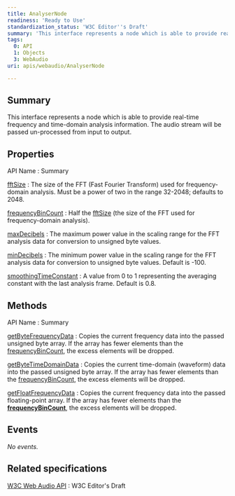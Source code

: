 ```yaml
---
title: AnalyserNode
readiness: 'Ready to Use'
standardization_status: 'W3C Editor''s Draft'
summary: 'This interface represents a node which is able to provide real-time frequency and time-domain analysis information. The audio stream will be passed un-processed from input to output.'
tags:
  0: API
  1: Objects
  3: WebAudio
uri: apis/webaudio/AnalyserNode

---
```

## <span>Summary</span>

This interface represents a node which is able to provide real-time frequency and time-domain analysis information. The audio stream will be passed un-processed from input to output.

## <span>Properties</span>

API Name
:   Summary

[fftSize](/apis/webaudio/AnalyserNode/fftSize)
:   The size of the FFT (Fast Fourier Transform) used for frequency-domain analysis. Must be a power of two in the range 32-2048; defaults to 2048.

[frequencyBinCount](/apis/webaudio/AnalyserNode/frequencyBinCount)
:   Half the [fftSize](/apis/webaudio/AnalyserNode/fftSize) (the size of the FFT used for frequency-domain analysis).

[maxDecibels](/apis/webaudio/AnalyserNode/maxDecibels)
:   The maximum power value in the scaling range for the FFT analysis data for conversion to unsigned byte values.

[minDecibels](/apis/webaudio/AnalyserNode/minDecibels)
:   The minimum power value in the scaling range for the FFT analysis data for conversion to unsigned byte values. Default is -100.

[smoothingTimeConstant](/apis/webaudio/AnalyserNode/smoothingTimeConstant)
:   A value from 0 to 1 representing the averaging constant with the last analysis frame. Default is 0.8.

## <span>Methods</span>

API Name
:   Summary

[getByteFrequencyData](/apis/webaudio/AnalyserNode/getByteFrequencyData)
:   Copies the current frequency data into the passed unsigned byte array. If the array has fewer elements than the [frequencyBinCount](/apis/webaudio/AnalyserNode/frequencyBinCount), the excess elements will be dropped.

[getByteTimeDomainData](/apis/webaudio/AnalyserNode/getByteTimeDomainData)
:   Copies the current time-domain (waveform) data into the passed unsigned byte array. If the array has fewer elements than the [frequencyBinCount](/apis/webaudio/AnalyserNode/frequencyBinCount), the excess elements will be dropped.

[getFloatFrequencyData](/apis/webaudio/AnalyserNode/getFloatFrequencyData)
:   Copies the current frequency data into the passed floating-point array. If the array has fewer elements than the [**frequencyBinCount**](/apis/webaudio/AnalyserNode/frequencyBinCount), the excess elements will be dropped.

## <span>Events</span>

*No events.*

## <span>Related specifications</span>

[W3C Web Audio API](https://dvcs.w3.org/hg/audio/raw-file/tip/webaudio/specification.html)
:   W3C Editor's Draft

